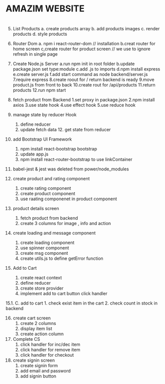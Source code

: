 # AMAZIM WEBSITE

#

5. List Products
   a. create products array
   b. add products images
   c. render products
   d. style products

6. Router Dom
   a. npm i react-router-dom // installation
   b.creat router for home screen
   c,create router for product screen
   // we use <LINK> to ignore refresh in single page

7. Create Node.js Server
   a.run npm init in root folder
   b.update package.json set type:module
   c.add .js to imports
   d.npm install express
   e.create server.js
   f.add start command as node backend/server.js
   7.require express
   8.create roout for / return backend is ready
   9.move product.js from front to back
   10.create rout for /api/products
   11.return products
   12.run npm start

8. fetch product from Backend
   1.set proxy in package.json
   2.npm install axios
   3.use state hook
   4.use effect hook
   5.use reduce hook

9. manage state by reducer Hook

   1. define reducer
   2. update fetch data 12. get state from reducer

10. add Bootstrap UI Framework

    1. npm install react-bootstrap bootstrap
    2. update app.js
    3. npm install react-router-bootstrap to use linkContainer

11. babel-jest & jest was deleted from power/node_modules

12. create product and rating component
    1. create rating component
    2. create product component
    3. use raating componenet in product component
13. product details screen

    1. fetch product from backend
    2. create 3 columns for image , info and action

14. create loading and message component

    1. create loading component
    2. use spinner component
    3. create msg component
    4. create utils.js to define getError function

15. Add to Cart

    1. create react context
    2. define reducer
    3. create store provider
    4. implement add to cart button click handler

15.1. C. add to cart 1. check exist item in the cart 2. check count in stock in backend

16. create cart screen
    1. create 2 columns
    2. display item list
    3. create action column
17. Complete CS
    1. click handler for inc/dec item
    2. click handler for remove item
    3. click handler for checkout
18. create signin screen
    1. create signin form
    2. add email and password
    3. add signin button
